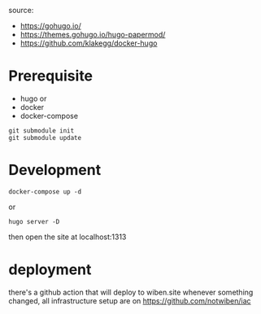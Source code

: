 source:
- https://gohugo.io/
- https://themes.gohugo.io/hugo-papermod/
- https://github.com/klakegg/docker-hugo


# Prerequisite

- hugo
or
- docker 
- docker-compose


```
git submodule init
git submodule update
```

# Development 

```
docker-compose up -d 
```
or
```
hugo server -D
```
then open the site at localhost:1313

# deployment

there's a github action that will deploy to wiben.site whenever something changed, 
all infrastructure setup are on https://github.com/notwiben/iac
